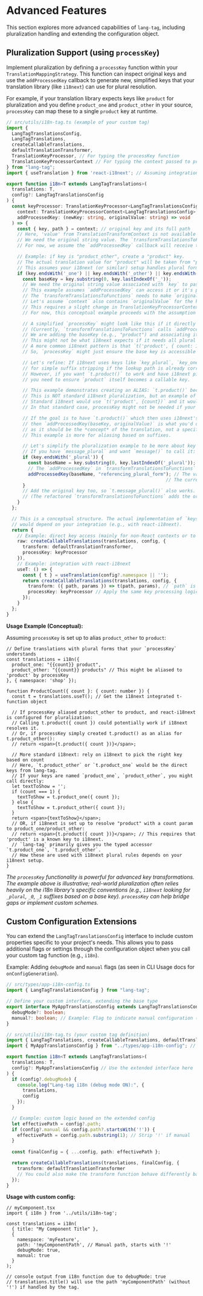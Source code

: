 # Advanced Features

This section explores more advanced capabilities of `lang-tag`, including pluralization handling and extending the configuration object.

## Pluralization Support (using `processKey`)

Implement pluralization by defining a `processKey` function within your `TranslationMappingStrategy`. This function can inspect original keys and use the `addProcessedKey` callback to generate new, simplified keys that your translation library (like `i18next`) can use for plural resolution.

For example, if your translation library expects keys like `product` for pluralization and you define `product_one` and `product_other` in your source, `processKey` can map these to a single `product` key at runtime.

```ts
// src/utils/i18n-tag.ts (example of your custom tag)
import {
  LangTagTranslationsConfig,
  LangTagTranslations,
  createCallableTranslations,
  defaultTranslationTransformer,
  TranslationKeyProcessor, // For typing the processKey function
  TranslationKeyProcessorContext // For typing the context passed to processKey
} from "lang-tag";
import { useTranslation } from 'react-i18next'; // Assuming integration with react-i18next

export function i18n<T extends LangTagTranslations>(
  translations: T,
  config?: LangTagTranslationsConfig
) {
  const keyProcessor: TranslationKeyProcessor<LangTagTranslationsConfig> = (
    context: TranslationKeyProcessorContext<LangTagTranslationsConfig>,
    addProcessedKey: (newKey: string, originalValue: string) => void
  ) => {
    const { key, path } = context; // original key and its full path
    // Here, 'value' from TranslationTransformContext is not available in TranslationKeyProcessorContext.
    // We need the original string value. The `transformTranslationsToFunctions` should pass it.
    // For now, we assume the `addProcessedKey` callback will receive the original value.

    // Example: if key is "product_other", create a "product" key.
    // The actual translation value for "product" will be taken from "product_other".
    // This assumes your i18next (or similar) setup handles plural forms based on the base key + count.
    if (key.endsWith('_one') || key.endsWith('_other') || key.endsWith('_many') || key.endsWith('_zero') || key.endsWith('_two') || key.endsWith('_few')) {
      const baseKey = key.substring(0, key.lastIndexOf('_'));
      // We need the original string value associated with `key` to pass to `addProcessedKey`.
      // This example assumes `addProcessedKey` can access it or it's passed correctly.
      // The `transformTranslationsToFunctions` needs to make `originalValue` available here.
      // Let's assume `context` also contains `originalValue` for the key being processed.
      // This requires a slight change in TranslationKeyProcessorContext or how it's called.
      // For now, this conceptual example proceeds with the assumption it can access the value.

      // A simplified `processKey` might look like this if it directly receives the value:
      // (Currently, `transformTranslationsToFunctions` calls `addProcessedKey` with the original value from `Object.entries`)
      // We are adding the baseKey (e.g., "product") and associating it with the value of the specific plural form (e.g., value of "product_other")
      // This might not be what i18next expects if it needs all plural forms under one key.
      // A more common i18next pattern is that `t('product', { count: 1 })` finds `product_one`.
      // So, `processKey` might just ensure the base key is accessible if needed, or do nothing if i18next handles suffixes.

      // Let's refine: If i18next uses keys like `key_plural`, `key_one`, then `processKey` might not be needed
      // for simple suffix stripping if the lookup path is already correct.
      // However, if you want `t.product()` to work and have i18next pick `product_one` or `product_other`,
      // you need to ensure `product` itself becomes a callable key.

      // This example demonstrates creating an ALIAS: `t.product()` becomes `t.product_other()` or `t.product_one()`
      // This is NOT standard i18next pluralization, but an example of key manipulation.
      // Standard i18next would use `t('product', {count})` and it would resolve to `product_one` or `product_other` etc.
      // In that standard case, processKey might not be needed if your keys are already structured like `product_one`.

      // If the goal is to have `t.product()` which then uses i18next's pluralization for `path.product`,
      // then `addProcessedKey(baseKey, originalValue)` is what you'd do. `originalValue` here is a bit tricky,
      // as it should be the *concept* of the translation, not a specific plural form string.
      // This example is more for aliasing based on suffixes.

      // Let's simplify the pluralization example to be more about key aliasing:
      // If you have `message_plural` and want `message()` to call it:
      if (key.endsWith('_plural')) {
        const baseName = key.substring(0, key.lastIndexOf('_plural'));
        // The `addProcessedKey` in `transformTranslationsToFunctions` gets `originalValue` from the loop.
        addProcessedKey(baseName, "referencing_plural_form"); // The value here needs to be the actual string of `key`
                                                           // The current `addProcessedKey` in my refactor of `index.ts` passes the correct value.
      }
      // Add the original key too, so `t.message_plural()` also works.
      // (The refactored `transformTranslationsToFunctions` adds the original key by default if not added by processKey)
    }
  };

  // This is a conceptual structure. The actual implementation of `keys()` and `useT()`
  // would depend on your integration (e.g., with react-i18next).
  return {
    // Example: direct key access (mainly for non-React contexts or to get raw keys)
    raw: createCallableTranslations(translations, config, {
      transform: defaultTranslationTransformer,
      processKey: keyProcessor
    }),
    // Example: integration with react-i18next
    useT: () => {
      const { t } = useTranslation(config?.namespace || '');
      return createCallableTranslations(translations, config, {
        transform: ({ path, params }) => t(path, params), // `path` is the fully resolved key path
        processKey: keyProcessor // Apply the same key processing logic
      });
    }
  };
}
```

**Usage Example (Conceptual):**

Assuming `processKey` is set up to alias `product_other` to `product`:

```tsx
// Define translations with plural forms that your `processKey` understands
const translations = i18n({
  product_one: "{{count}} product",
  product_other: "{{count}} products" // This might be aliased to 'product' by processKey
}, { namespace: 'shop' });

function ProductCount({ count }: { count: number }) {
  const t = translations.useT(); // Get the i18next integrated t-function object
  
  // If processKey aliased product_other to product, and react-i18next is configured for pluralization:
  // Calling t.product({ count }) could potentially work if i18next resolves it.
  // Or, if processKey simply created t.product() as an alias for t.product_other():
  // return <span>{t.product({ count })}</span>;

  // More standard i18next: rely on i18next to pick the right key based on count
  // Here, `t.product_other` or `t.product_one` would be the direct keys from lang-tag.
  // If your keys are named `product_one`, `product_other`, you might call directly:
  let textToShow = '';
  if (count === 1) {
    textToShow = t.product_one({ count });
  } else {
    textToShow = t.product_other({ count });
  }
  return <span>{textToShow}</span>;
  // OR, if i18next is set up to resolve "product" with a count param to product_one/product_other:
  // return <span>{t.product({ count })}</span>; // This requires that 'product' is a known key to i18next.
  // `lang-tag` primarily gives you the typed accessor `t.product_one`, `t.product_other`.
  // How these are used with i18next plural rules depends on your i18next setup.
}
```
*The `processKey` functionality is powerful for advanced key transformations. The example above is illustrative; real-world pluralization often relies heavily on the i18n library's specific conventions (e.g., `i18next` looking for `_plural`, `_0`, `_1` suffixes based on a base key). `processKey` can help bridge gaps or implement custom schemes.*

## Custom Configuration Extensions

You can extend the `LangTagTranslationsConfig` interface to include custom properties specific to your project's needs. This allows you to pass additional flags or settings through the configuration object when you call your custom tag function (e.g., `i18n`).

Example: Adding `debugMode` and `manual` flags (as seen in CLI Usage docs for `onConfigGeneration`).

```ts
// src/types/app-i18n-config.ts
import { LangTagTranslationsConfig } from "lang-tag";

// Define your custom interface, extending the base type
export interface MyAppTranslationsConfig extends LangTagTranslationsConfig {
  debugMode?: boolean;
  manual?: boolean; // Example: Flag to indicate manual configuration (see CLI Usage doc)
}
```

```ts
// src/utils/i18n-tag.ts (your custom tag definition)
import { LangTagTranslations, createCallableTranslations, defaultTranslationTransformer } from "lang-tag";
import { MyAppTranslationsConfig } from "../types/app-i18n-config"; // Import your custom config type

export function i18n<T extends LangTagTranslations>(
  translations: T,
  config?: MyAppTranslationsConfig // Use the extended interface here
) {
  if (config?.debugMode) {
    console.log("Lang-tag i18n (debug mode ON):", {
      translations,
      config
    });
  }

  // Example: custom logic based on the extended config
  let effectivePath = config?.path;
  if (config?.manual && config.path?.startsWith('!')) {
    effectivePath = config.path.substring(1); // Strip '!' if manual
  }
  
  const finalConfig = { ...config, path: effectivePath };

  return createCallableTranslations(translations, finalConfig, {
    transform: defaultTranslationTransformer
    // You could also make the transform function behave differently based on `config` flags
  });
}
```

**Usage with custom config:**

```tsx
// myComponent.tsx
import { i18n } from '../utils/i18n-tag';

const translations = i18n(
  { title: "My Component Title" }, 
  { 
    namespace: 'myFeature', 
    path: '!myComponentPath', // Manual path, starts with '!'
    debugMode: true, 
    manual: true 
  }
);

// console output from i18n function due to debugMode: true
// translations.title() will use the path 'myComponentPath' (without '!') if handled by the tag.
``` 